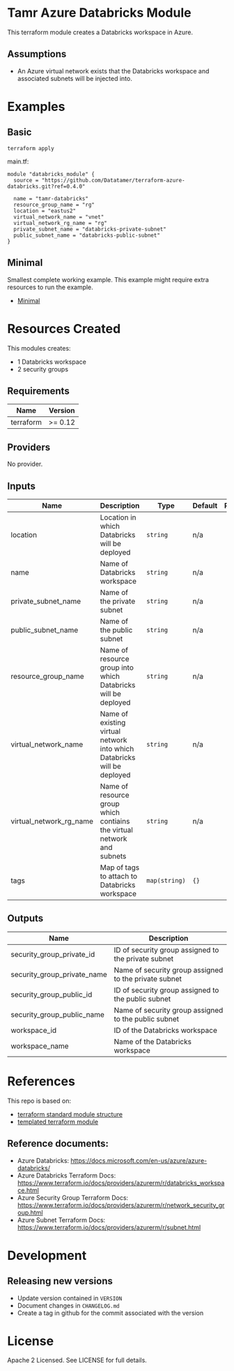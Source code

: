 # Tamr Azure Databricks Module

This terraform module creates a Databricks workspace in Azure.

## Assumptions
* An Azure virtual network exists that the Databricks workspace and associated subnets will be injected into.

# Examples
## Basic
`terraform apply`

main.tf:
```
module "databricks_module" {
  source = "https://github.com/Datatamer/terraform-azure-databricks.git?ref=0.4.0"

  name = "tamr-databricks"
  resource_group_name = "rg"
  location = "eastus2"
  virtual_network_name = "vnet"
  virtual_network_rg_name = "rg"
  private_subnet_name = "databricks-private-subnet"
  public_subnet_name = "databricks-public-subnet"
}
```

## Minimal
Smallest complete working example. This example might require extra resources to run the example.
- [Minimal](https://github.com/Datatamer/terraform-azure-databricks/tree/master/examples/minimal)

# Resources Created
This modules creates:
* 1 Databricks workspace
* 2 security groups

<!-- BEGINNING OF PRE-COMMIT-TERRAFORM DOCS HOOK -->
## Requirements

| Name | Version |
|------|---------|
| terraform | >= 0.12 |

## Providers

No provider.

## Inputs

| Name | Description | Type | Default | Required |
|------|-------------|------|---------|:--------:|
| location | Location in which Databricks will be deployed | `string` | n/a | yes |
| name | Name of Databricks workspace | `string` | n/a | yes |
| private\_subnet\_name | Name of the private subnet | `string` | n/a | yes |
| public\_subnet\_name | Name of the public subnet | `string` | n/a | yes |
| resource\_group\_name | Name of resource group into which Databricks will be deployed | `string` | n/a | yes |
| virtual\_network\_name | Name of existing virtual network into which Databricks will be deployed | `string` | n/a | yes |
| virtual\_network\_rg\_name | Name of resource group which contiains the virtual network and subnets | `string` | n/a | yes |
| tags | Map of tags to attach to Databricks workspace | `map(string)` | `{}` | no |

## Outputs

| Name | Description |
|------|-------------|
| security\_group\_private\_id | ID of security group assigned to the private subnet |
| security\_group\_private\_name | Name of security group assigned to the private subnet |
| security\_group\_public\_id | ID of security group assigned to the public subnet |
| security\_group\_public\_name | Name of security group assigned to the public subnet |
| workspace\_id | ID of the Databricks workspace |
| workspace\_name | Name of the Databricks workspace |

<!-- END OF PRE-COMMIT-TERRAFORM DOCS HOOK -->

# References
This repo is based on:
* [terraform standard module structure](https://www.terraform.io/docs/modules/index.html#standard-module-structure)
* [templated terraform module](https://github.com/tmknom/template-terraform-module)

## Reference documents:
* Azure Databricks: https://docs.microsoft.com/en-us/azure/azure-databricks/
* Azure Databricks Terraform Docs: https://www.terraform.io/docs/providers/azurerm/r/databricks_workspace.html
* Azure Security Group Terraform Docs: https://www.terraform.io/docs/providers/azurerm/r/network_security_group.html
* Azure Subnet Terraform Docs: https://www.terraform.io/docs/providers/azurerm/r/subnet.html

# Development
## Releasing new versions
* Update version contained in `VERSION`
* Document changes in `CHANGELOG.md`
* Create a tag in github for the commit associated with the version

# License
Apache 2 Licensed. See LICENSE for full details.
